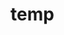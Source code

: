 # temp











































































































































































































































































































































































































































































